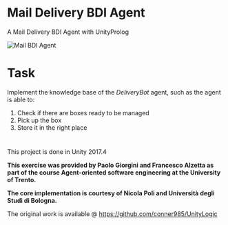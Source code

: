 # Mail Delivery BDI Agent
 A Mail Delivery BDI Agent with UnityProlog

![Mail BDI Agent](https://user-images.githubusercontent.com/26629624/83754119-bcf36280-a66b-11ea-80dd-2100d77f61b2.gif)
 
# Task
Implement the knowledge base of the *DeliveryBot* agent, such as the agent is able to:

1. Check if there are boxes ready to be managed
1. Pick up the box
1. Store it in the right place

#
This project is done in Unity 2017.4

**This exercise was provided by Paolo Giorgini and Francesco Alzetta as part of the course Agent-oriented software engineering at the University of Trento.**

**The core implementation is courtesy of Nicola Poli and Università degli Studi di Bologna.**

The original work is available @ https://github.com/conner985/UnityLogic
